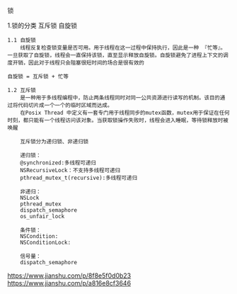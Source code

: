 锁

1.锁的分类
	互斥锁
	自旋锁

	1.1 自旋锁
		线程反复检查锁变量是否可用。用于线程在这一过程中保持执行，因此是一种 『忙等』。一旦获取了自旋锁，线程会一直保持该锁，直至显示释放自旋锁。自旋锁避免了进程上下文的调度开销，因此对于线程只会阻塞很短时间的场合是很有效的

	自旋锁 = 互斥锁 + 忙等

	1.2 互斥锁
		是一种用于多线程编程中，防止两条线程同时对同一公共资源进行读写的机制。该目的通过将代码切片成一个一个的临时区域而达成。
		在Posix Thread 中定义有一套专门用于线程同步的mutex函数，mutex用于保证在任何时刻，都只能有一个线程访问该对象。当获取锁操作失败时，线程会进入睡眠，等待锁释放时被唤醒

		互斥锁分为递归锁、非递归锁

		递归锁：
		@synchronized:多线程可递归
		NSRecursiveLock：不支持多线程可递归
		pthread_mutex_t(recursive):多线程可递归

		非递归：
		NSLock
		pthread_mutex
		dispatch_semaphore
		os_unfair_lock

		条件锁：
		NSCondition:
		NSConditionLock:

		信号量：
		dispatch_semaphore
		


https://www.jianshu.com/p/8f8e5f0d0b23
https://www.jianshu.com/p/a816e8cf3646
